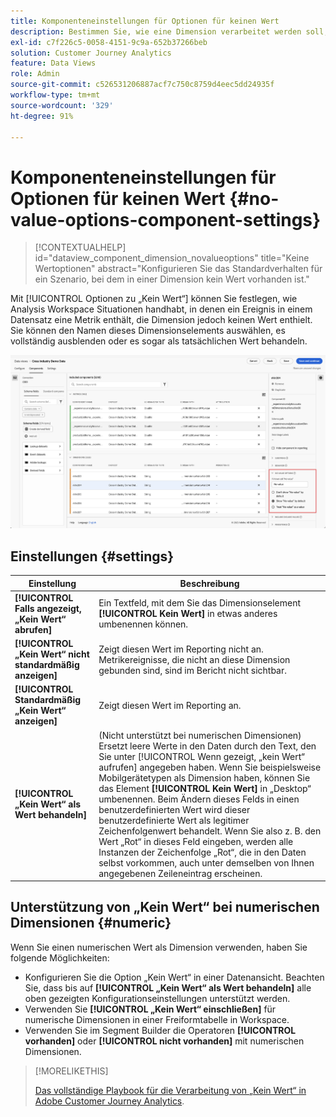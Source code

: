 ```yaml
---
title: Komponenteneinstellungen für Optionen für keinen Wert
description: Bestimmen Sie, wie eine Dimension verarbeitet werden soll, wenn sie leer ist.
exl-id: c7f226c5-0058-4151-9c9a-652b37266beb
solution: Customer Journey Analytics
feature: Data Views
role: Admin
source-git-commit: c526531206887acf7c750c8759d4eec5dd24935f
workflow-type: tm+mt
source-wordcount: '329'
ht-degree: 91%

---
```


# Komponenteneinstellungen für Optionen für keinen Wert {#no-value-options-component-settings}

<!-- markdownlint-disable MD034 -->

>[!CONTEXTUALHELP]
>id="dataview_component_dimension_novalueoptions"
>title="Keine Wertoptionen"
>abstract="Konfigurieren Sie das Standardverhalten für ein Szenario, bei dem in einer Dimension kein Wert vorhanden ist."

<!-- markdownlint-enable MD034 -->


Mit [!UICONTROL Optionen zu „Kein Wert“] können Sie festlegen, wie Analysis Workspace Situationen handhabt, in denen ein Ereignis in einem Datensatz eine Metrik enthält, die Dimension jedoch keinen Wert enthielt. Sie können den Namen dieses Dimensionselements auswählen, es vollständig ausblenden oder es sogar als tatsächlichen Wert behandeln.

![Keine Wertoptionen](../assets/no-value-options.png)

## Einstellungen {#settings}

| Einstellung | Beschreibung |
| --- | --- |
| **[!UICONTROL Falls angezeigt, „Kein Wert“ abrufen]** | Ein Textfeld, mit dem Sie das Dimensionselement **[!UICONTROL Kein Wert]** in etwas anderes umbenennen können. |
| **[!UICONTROL „Kein Wert“ nicht standardmäßig anzeigen]** | Zeigt diesen Wert im Reporting nicht an. Metrikereignisse, die nicht an diese Dimension gebunden sind, sind im Bericht nicht sichtbar. |
| **[!UICONTROL Standardmäßig „Kein Wert“ anzeigen]** | Zeigt diesen Wert im Reporting an. |
| **[!UICONTROL „Kein Wert“ als Wert behandeln]** | (Nicht unterstützt bei numerischen Dimensionen) Ersetzt leere Werte in den Daten durch den Text, den Sie unter [!UICONTROL Wenn gezeigt, „kein Wert“ aufrufen] angegeben haben. Wenn Sie beispielsweise Mobilgerätetypen als Dimension haben, können Sie das Element **[!UICONTROL Kein Wert]** in „Desktop“ umbenennen. Beim Ändern dieses Felds in einen benutzerdefinierten Wert wird dieser benutzerdefinierte Wert als legitimer Zeichenfolgenwert behandelt. Wenn Sie also z. B. den Wert „Rot“ in dieses Feld eingeben, werden alle Instanzen der Zeichenfolge „Rot“, die in den Daten selbst vorkommen, auch unter demselben von Ihnen angegebenen Zeileneintrag erscheinen. |

## Unterstützung von „Kein Wert“ bei numerischen Dimensionen {#numeric}

Wenn Sie einen numerischen Wert als Dimension verwenden, haben Sie folgende Möglichkeiten:

* Konfigurieren Sie die Option „Kein Wert“ in einer Datenansicht. Beachten Sie, dass bis auf **[!UICONTROL „Kein Wert“ als Wert behandeln]** alle oben gezeigten Konfigurationseinstellungen unterstützt werden.
* Verwenden Sie **[!UICONTROL „Kein Wert“ einschließen]** für numerische Dimensionen in einer Freiformtabelle in Workspace.
* Verwenden Sie im Segment Builder die Operatoren **[!UICONTROL vorhanden]** oder **[!UICONTROL nicht vorhanden]** mit numerischen Dimensionen.


>[!MORELIKETHIS]
>
>[Das vollständige Playbook für die Verarbeitung von „Kein Wert“ in Adobe Customer Journey Analytics](https://experienceleaguecommunities.adobe.com/t5/adobe-analytics-blogs/the-complete-playbook-for-handling-no-value-in-adobe-cja/ba-p/756696#M598).


